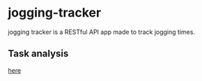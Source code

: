 # jogging-tracker

jogging tracker is a RESTful API app made to track jogging times.

## Task analysis
[here](https://docs.google.com/document/d/1-WKfhCvalxrdFs6z2xB3c3flaH6CB459EaxrNzpO9DI/edit?usp=sharing)
